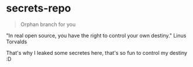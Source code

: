 secrets-repo
============
> Orphan branch for you

"In real open source, you have the right to control your own destiny." Linus Torvalds

That's why I leaked some secretes here, that's so fun to control my destiny :D
